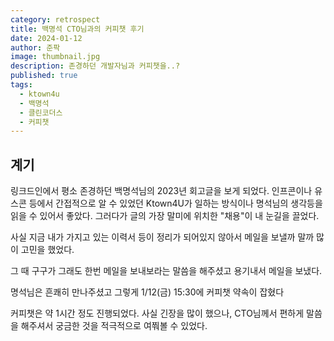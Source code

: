 ```yaml
---
category: retrospect
title: 백명석 CTO님과의 커피챗 후기
date: 2024-01-12
author: 준팍
image: thumbnail.jpg
description: 존경하던 개발자님과 커피챗을..?
published: true
tags:
  - ktown4u
  - 백명석
  - 클린코더스
  - 커피챗
---
```


## 계기

링크드인에서 평소 존경하던 백명석님의 2023년 회고글을 보게 되었다.
인프콘이나 유스콘 등에서 간접적으로 알 수 있었던 Ktown4U가 일하는 방식이나
명석님의 생각등을 읽을 수 있어서 좋았다.
그러다가 글의 가장 말미에 위치한 "채용"이 내 눈길을 끌었다.

사실 지금 내가 가지고 있는 이력서 등이 정리가 되어있지 않아서
메일을 보낼까 말까 많이 고민을 했었다.

그 때 구구가 그래도 한번 메일을 보내보라는 말씀을 해주셨고 용기내서 메일을 보냈다.

명석님은 흔쾌히 만나주셨고 그렇게 1/12(금) 15:30에 커피챗 약속이 잡혔다

커피챗은 약 1시간 정도 진행되었다.
사실 긴장을 많이 했으나, CTO님께서 편하게 말씀을 해주셔서
궁금한 것을 적극적으로 여쭤볼 수 있었다.

